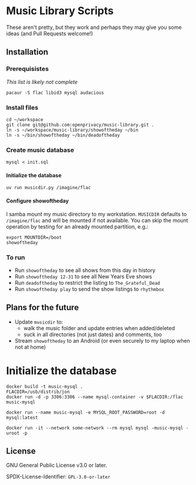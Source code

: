 # Music Library Scripts
These aren't pretty, but they work and perhaps they may give you some ideas (and Pull Requests welcome!)

## Installation

### Prerequisistes
*This list is likely not complete*
```
pacaur -S flac libid3 mysql audacious
```

### Install files
```
cd ~/workspace
git clone git@github.com:openprivacy/music-library.git .
ln -s ~/workspace/music-library/showoftheday ~/bin
ln -s ~/bin/showoftheday ~/bin/deadoftheday
```

### Create music database
```
mysql < init.sql
```

#### Initialize the database

```
uv run musicdir.py /imagine/flac
```

#### Configure showoftheday
I samba mount my music directory to my workstation. `MUSICDIR` defaults to `/imagine/flac` and will be mounted if not available. You can skip the mount operation by testing for an already mounted partition, e.g.:
```
export MOUNTDIR=/boot
showoftheday
```

### To run
* Run `showoftheday` to see all shows from this day in history
* Run `showoftheday 12-31` to see all New Years Eve shows
* Run `deadoftheday` to restrict the listing to `The_Grateful_Dead`
* Run `showoftheday play` to send the show listings to `rhythmbox`

## Plans for the future
* Update `musicdir` to:
  * walk the music folder and update entries when added/deleted
  * suck in all directories (not just dates) and comments, too
* Stream `showoftheday` to an Android (or even securely to my laptop when not at home)

# Initialize the database
```
docker build -t music-mysql .
FLACDIR=/usb/distrib/jon
docker run -d -p 3306:3306 --name mysql-container -v $FLACDIR:/flac music-mysql

docker run --name music-mysql -e MYSQL_ROOT_PASSWORD=root -d mysql:latest

docker run -it --network some-network --rm mysql mysql -music-mysql -uroot -p

```

## License

GNU General Public License v3.0 or later.

SPDX-License-Identifier: `GPL-3.0-or-later`
